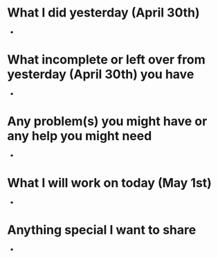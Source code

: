 # What I did yesterday (April 30th)

-

# What incomplete or left over from yesterday (April 30th) you have

-

# Any problem(s) you might have or any help you might need

-

# What I will work on today (May 1st)

-

# Anything special I want to share

-
